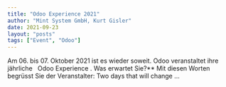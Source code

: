 ```yaml
---
title: "Odoo Experience 2021"
author: "Mint System GmbH, Kurt Gisler"
date: 2021-09-23
layout: "posts"
tags: ["Event", "Odoo"]
---
```


Am 06. bis 07. Oktober 2021 ist es wieder soweit. Odoo veranstaltet ihre jährliche   Odoo Experience .  Was erwartet Sie?** Mit diesen Worten begrüsst Sie der Veranstalter:  Two days that will change ...

